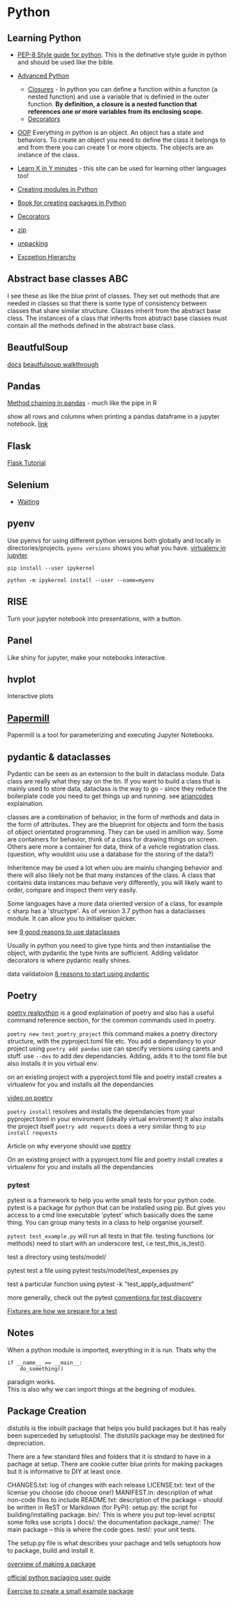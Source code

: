 # Python

## Learning Python

* [PEP-8 Style guide for python](https://www.python.org/dev/peps/pep-0008/#a-foolish-consistency-is-the-hobgoblin-of-little-minds). This is the definative style guide in python and should be used like the bible.

* [Advanced Python](https://www.pythontutorial.net/advanced-python/)
    * [Closures](https://www.pythontutorial.net/advanced-python/python-closures/) - In python you can define a function within a functon (a nested function) and use a variable that is definied in the outer function. **By definition, a closure is a nested function that references one or more variables from its enclosing scope.**
    * [Decorators](https://www.pythontutorial.net/advanced-python/python-decorators/)

* [OOP](https://www.pythontutorial.net/python-oop/)
Everything in python is an object. An object has a state and behaviors. To create an object you need to define the class it belongs to and from there you can create 1 or more objects. The objects are an instance of the class.

* [Learn X in Y minutes](https://learnxinyminutes.com/docs/python/) - this site can be used for learning other languages too!

* [Creating modules in Python](https://docs.python.org/3/tutorial/modules.html)

* [Book for creating packages in Python](https://py-pkgs.org/01-introduction)

* [Decorators](https://www.youtube.com/watch?v=tfCz563ebsU\&ab\_channel=TechWithTim)

* [zip](https://careerkarma.com/blog/python-zip/)

* [unpacking](https://stackabuse.com/unpacking-in-python-beyond-parallel-assignment/)

* [Excpetion Hierarchy](https://docs.python.org/2/library/exceptions.html#exception-hierarchy)

## Abstract base classes ABC
I see these as like the blue print of classes. They set out methods that are needed in classes so that there is some type of consistency between classes that share similar structure. Classes inherit from the abstract base cless. The instances of a class that inherits from abstract base classes must contain all the methods defined in the abstract base class. 



## BeautfulSoup
[docs](https://www.crummy.com/software/BeautifulSoup/bs4/doc/)
[beautfulsoup walkthrough](https://www.digitalocean.com/community/tutorials/how-to-work-with-web-data-using-requests-and-beautiful-soup-with-python-3)

## Pandas
[Method chaining in pandas](https://towardsdatascience.com/the-unreasonable-effectiveness-of-method-chaining-in-pandas-15c2109e3c69) - much like the pipe in R

show all rows and columns when printing a pandas dataframe in a jupyter notebook. [link](https://towardsdatascience.com/how-to-show-all-columns-rows-of-a-pandas-dataframe-c49d4507fcf)

## Flask
[Flask Tutorial](https://blog.miguelgrinberg.com/post/the-flask-mega-tutorial-part-i-hello-world)


## Selenium
* [Waiting](https://selenium-python.readthedocs.io/waits.html)

## pyenv
Use pyenvs for using different python versions both globally and locally in directories/projects.
```pyenv versions``` shows you what you have.
[virtualenv in jupyter ](https://janakiev.com/blog/jupyter-virtual-envs/)

```
pip install --user ipykernel

python -m ipykernel install --user --name=myenv
 ```

 ## RISE
 Turn your jupyter notebook into presentations, with a button. 

 ## Panel
 Like shiny for jupyter, make your notebooks interactive.

## hvplot
Interactive plots

## [Papermill](https://papermill.readthedocs.io/en/latest/)
Papermill is a tool for parameterizing and executing Jupyter Notebooks.

## pydantic & dataclasses

Pydantic can be seen as an extension to the built in dataclass module. 
Data class are really what they say on the tin. If you want to build a class that is mainly used to store data, dataclass is the way to go - since they reduce the boilerplate code you need to get things up and running. see [ariancodes](https://www.youtube.com/watch?v=vRVVyl9uaZc) explaination.

classes are a combination of behavior, in the form of methods and data in the form of attributes. They are the blueprint for objects and form the basis of object orientated programming. They can be used in amillion way. Some are containers for behavior, think of a class for drawing things on screen. Others aere more a container for data, think of a vehcle registration class. (question, why wouldnt uou use a database for the storing of the data?)

Inheritence may be used a lot when uou are mainlu changing behavior and there will also likely not be that many instances of the class. A class that contains data instances mau behave very differently, you will likely want to order, compare and inspect them very easily.

Some languages have a more data oriented version of a class, for example c sharp has a 'structype'. As of version 3.7 python has a dataclasses module. It can allow you to initialiser quicker. 

see [9 good reasons to use dataclasses](https://towardsdatascience.com/9-reasons-why-you-should-start-using-python-dataclasses-98271adadc66)

Usually in python you need to give type hints and then instantialise the object, with pydantic the type hints are sufficient.
Adding validator decorators is where pydantic really shines.

data validatoion 
[8 reasons to start using pydantic](https://towardsdatascience.com/8-reasons-to-start-using-pydantic-to-improve-data-parsing-and-validation-4f437eae7678)

## Poetry
[poetry realpython](https://realpython.com/dependency-management-python-poetry/) is a good explaination of poetry and also has a useful command reference section, for the common commands used in poetry. 

```poetry new test_poetry_project``` this command makes a poetry directory structure, with the pyproject.toml file etc. 
You add a dependancy to your project using ```poetry add pandas``` use can specify versions using carets and stuff. 
use ```--dev``` to add dev dependancies.
Adding, adds it to the toml file but also installs it in you virtual env.  

on an existing project with a pyproject.toml file and poetry install creates a virtualenv for you and installs all the dependancies

[video on poetry](https://www.youtube.com/watch?v=G-OAVLBFxbw&ab_channel=PyBites)

```poetry install``` resolves and installs the dependancies from your pyproject.toml in your enviroment (ideally virtual enviroment)
It also installs the project itself
```poetry add requests``` does a very similar thing to ```pip install requests```

Article on why everyone should use [poetry](https://hackersandslackers.com/python-poetry-package-manager/)


On an existing project with a pyproject.toml file and poetry install creates a virtualenv for you and installs all the dependancies

### pytest
pytest is a framework to help you write small tests for your python code. pytest is a package for python that can be installed using pip. But gives you access to a cmd line executable 'pytest' which basically does the same thing. You can group many tests in a class to help organise yourself.

```pytest test_example.py``` will run all tests in that file. testing functions (or methods) need to start with an underscore test, i.e test_this_is_test().

test a directory using
tests/model/

pytest test a file using 
pytest tests/model/test_expenses.py

test a particular function using
pytest -k "test_apply_adjustment"

more generally,
check out the pytest [conventions for test discovery](https://docs.pytest.org/en/6.2.x/goodpractices.html#test-discovery)

[Fixtures are how we prepare for a test](https://docs.pytest.org/en/6.2.x/fixture.html#fixtures)

## Notes
When a python module is imported, everything in it is run. Thats why the 
```
if __name__ == __main__:
    do_something()

```
paradigm works.   
This is also why we can import things at the begining of modules. 

## Package Creation

distutils is the inbuilt package that helps you build packages but it has really been superceded by setuptoolsl. The distutils package may be destined for depreciation. 

There are a few standard files and folders that it is stndard to have in a pachage at setup. There are cookie cutter blue prints for making packages but it is informative to DIY at least once.


CHANGES.txt: log of changes with each release
LICENSE.txt: text of the license you choose (do choose one!)
MANIFEST.in: description of what non-code files to include
README.txt: description of the package – should be written in ReST or Markdown (for PyPi):
setup.py: the script for building/installing package.
bin/: This is where you put top-level scripts( some folks use scripts )
docs/: the documentation
package_name/: The main package – this is where the code goes.
test/: your unit tests. 

The setup.py file is what describes your pachage and tells setuptools how to package, build and install it.


[overview of making a package](https://betterscientificsoftware.github.io/python-for-hpc/tutorials/python-pypi-packaging/)

[official python paclaging user guide](https://packaging.python.org/en/latest/)

[Exercise to create a small example package](https://python-packaging-tutorial.readthedocs.io/en/latest/setup_py.html#exercise-a-small-example-package)
